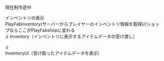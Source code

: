 現在制作途中

インベントリの表示                       
PlayFabInventory(サーバーからプレイヤーのインベントリ情報を取得)//ショップならここがPlayFabshopに変わる <br>
↓
Inventory（インベントリに表示するアイテムデータの受け渡し）<br>   
↓<br>
InventoryUI（受け取ったアイテムデータを表示）



